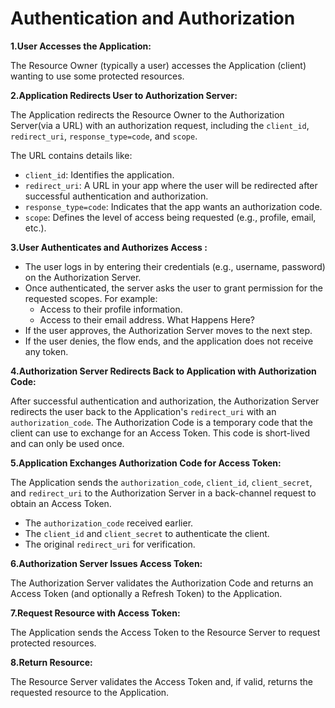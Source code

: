 # Authentication and Authorization

**1.User Accesses the Application:**

The Resource Owner (typically a user) accesses the Application (client) wanting to use some protected resources.

**2.Application Redirects User to Authorization Server:**

The Application redirects the Resource Owner to the Authorization Server(via a URL) with an authorization request, including the `client_id`, `redirect_uri`, `response_type=code`, and `scope`.

The URL contains details like: 
- `client_id`: Identifies the application. 
- `redirect_uri`: A URL in your app where the user will be redirected after successful authentication and authorization.
- `response_type=code`: Indicates that the app wants an authorization code.
- `scope`: Defines the level of access being requested (e.g., profile, email, etc.).

**3.User Authenticates and Authorizes Access :**

- The user logs in by entering their credentials (e.g., username, password) on the Authorization Server.
- Once authenticated, the server asks the user to grant permission for the requested scopes. For example:
  - Access to their profile information.
  - Access to their email address.
What Happens Here?
- If the user approves, the Authorization Server moves to the next step.
- If the user denies, the flow ends, and the application does not receive any token.

**4.Authorization Server Redirects Back to Application with Authorization Code:**

After successful authentication and authorization, the Authorization Server redirects the user back to the Application's `redirect_uri` with an `authorization_code`. The Authorization Code is a temporary code that the client can use to exchange for an Access Token. This code is short-lived and can only be used once.

**5.Application Exchanges Authorization Code for Access Token:**

The Application sends the `authorization_code`, `client_id`, `client_secret`, and `redirect_uri` to the Authorization Server in a back-channel request to obtain an Access Token.
- The `authorization_code` received earlier.
- The `client_id` and `client_secret` to authenticate the client.
- The original `redirect_uri` for verification.

**6.Authorization Server Issues Access Token:**

The Authorization Server validates the Authorization Code and returns an Access Token (and optionally a Refresh Token) to the Application.

**7.Request Resource with Access Token:**

The Application sends the Access Token to the Resource Server to request protected resources.

**8.Return Resource:**

The Resource Server validates the Access Token and, if valid, returns the requested resource to the Application.